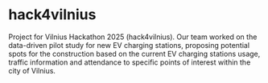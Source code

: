 # hack4vilnius

Project for Vilnius Hackathon 2025 (hack4vilnius). Our team worked on the data-driven pilot study for new EV charging stations, proposing potential spots for the construction based on the current EV charging stations usage, traffic information and attendance to specific points of interest within the city of Vilnius. 
